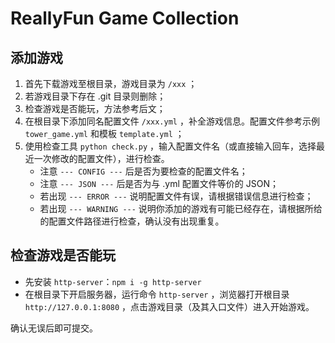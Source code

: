 # ReallyFun Game Collection

## 添加游戏

1. 首先下载游戏至根目录，游戏目录为 `/xxx` ；
2. 若游戏目录下存在 .git 目录则删除；
3. 检查游戏是否能玩，方法参考后文；
4. 在根目录下添加同名配置文件 `/xxx.yml` ，补全游戏信息。配置文件参考示例 `tower_game.yml` 和模板 `template.yml` ；
5. 使用检查工具 `python check.py` ，输入配置文件名（或直接输入回车，选择最近一次修改的配置文件），进行检查。
    - 注意 `--- CONFIG ---` 后是否为要检查的配置文件名；
    - 注意 `--- JSON ---` 后是否为与 .yml 配置文件等价的 JSON；
    - 若出现 `--- ERROR ---` 说明配置文件有误，请根据错误信息进行检查；
    - 若出现 `--- WARNING ---` 说明你添加的游戏有可能已经存在，请根据所给的配置文件路径进行检查，确认没有出现重复。

## 检查游戏是否能玩

-   先安装 `http-server`：`npm i -g http-server`
-   在根目录下开启服务器，运行命令 `http-server` ，浏览器打开根目录 `http://127.0.0.1:8080` ，点击游戏目录（及其入口文件）进入开始游戏。

确认无误后即可提交。
